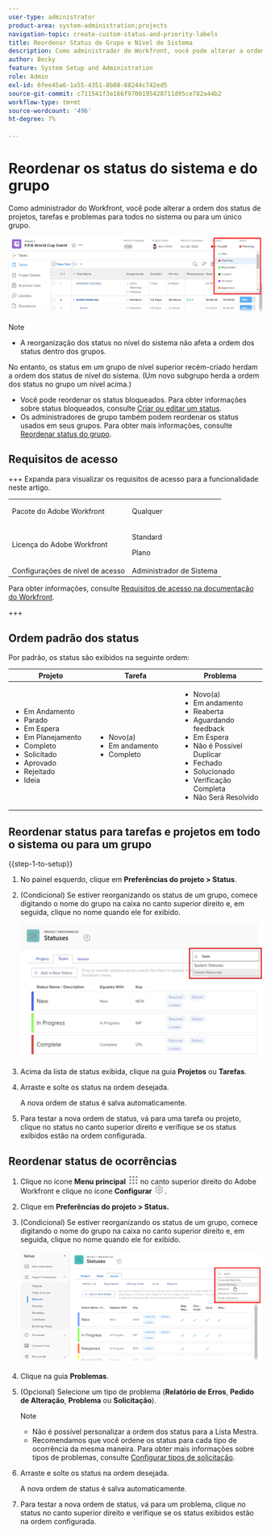 ```yaml
---
user-type: administrator
product-area: system-administration;projects
navigation-topic: create-custom-status-and-priority-labels
title: Reordenar Status de Grupo e Nível de Sistema
description: Como administrador do Workfront, você pode alterar a ordem dos status de projetos, tarefas e problemas para todos no sistema ou para um único grupo.
author: Becky
feature: System Setup and Administration
role: Admin
exl-id: 6fee45a6-1a55-4351-8b08-88244c742ed5
source-git-commit: c711541f3e166f9700195420711d95ce782a44b2
workflow-type: tm+mt
source-wordcount: '496'
ht-degree: 7%

---
```


# Reordenar os status do sistema e do grupo

Como administrador do Workfront, você pode alterar a ordem dos status de projetos, tarefas e problemas para todos no sistema ou para um único grupo.

<!--The system version of this snippet mentions a single group because a sysadmin call also reorder statuses there. Group admin version of this article is still needed.-->

![Status](assets/statuses.png)

>[!NOTE]
>
>* A reorganização dos status no nível do sistema não afeta a ordem dos status dentro dos grupos.
>
>  No entanto, os status em um grupo de nível superior recém-criado herdam a ordem dos status de nível do sistema. (Um novo subgrupo herda a ordem dos status no grupo um nível acima.)
>
>* Você pode reordenar os status bloqueados. Para obter informações sobre status bloqueados, consulte [Criar ou editar um status](../../../administration-and-setup/customize-workfront/creating-custom-status-and-priority-labels/create-or-edit-a-status.md).
>* Os administradores de grupo também podem reordenar os status usados em seus grupos. Para obter mais informações, consulte [Reordenar status do grupo](../../../administration-and-setup/manage-groups/manage-group-statuses/reorder-group-statuses-from-groups-area.md).
>

## Requisitos de acesso

+++ Expanda para visualizar os requisitos de acesso para a funcionalidade neste artigo.

<table style="table-layout:auto"> 
 <col> 
 <col> 
 <tbody> 
  <tr> 
   <td>Pacote do Adobe Workfront</td> 
   <td><p>Qualquer</p></td> 
  </tr> 
  <tr> 
   <td>Licença do Adobe Workfront</td> 
   <td><p>Standard</p>
       <p>Plano</p></td>
  </tr> 
  <tr> 
   <td>Configurações de nível de acesso</td> 
   <td>Administrador de Sistema</td> 
  </tr> 
 </tbody> 
</table>

Para obter informações, consulte [Requisitos de acesso na documentação do Workfront](/help/quicksilver/administration-and-setup/add-users/access-levels-and-object-permissions/access-level-requirements-in-documentation.md).

+++

## Ordem padrão dos status

Por padrão, os status são exibidos na seguinte ordem:

<table style="table-layout:auto"> 
 <col> 
 <col> 
 <col> 
 <thead> 
  <tr> 
   <th width="33.33%">Projeto</th> 
   <th width="33.33%">Tarefa</th> 
   <th width="33.33%">Problema</th> 
  </tr> 
 </thead> 
 <tbody> 
  <tr> 
   <td> 
    <ul> 
     <li>Em Andamento</li> 
     <li>Parado</li> 
     <li> Em Espera </li> 
     <li> Em Planejamento </li> 
     <li> Completo </li> 
     <li> Solicitado </li> 
     <li> Aprovado </li> 
     <li> Rejeitado </li> 
     <li> Ideia </li> 
    </ul> </td> 
   <td> 
    <ul> 
     <li>Novo(a)</li> 
     <li>Em andamento</li> 
     <li>Completo</li> 
    </ul> </td> 
   <td> 
    <ul> 
     <li>Novo(a)</li> 
     <li>Em andamento</li> 
     <li>Reaberta</li> 
     <li>Aguardando feedback</li> 
     <li>Em Espera</li> 
     <li>Não é Possível Duplicar</li> 
     <li>Fechado</li> 
     <li>Solucionado</li> 
     <li>Verificação Completa</li> 
     <li>Não Será Resolvido</li> 
    </ul> </td> 
  </tr> 
 </tbody> 
</table>

## Reordenar status para tarefas e projetos em todo o sistema ou para um grupo

{{step-1-to-setup}}

1. No painel esquerdo, clique em **Preferências do projeto > Status**.
1. (Condicional) Se estiver reorganizando os status de um grupo, comece digitando o nome do grupo na caixa no canto superior direito e, em seguida, clique no nome quando ele for exibido.

   ![Status do sistema](assets/system-statuses-in-upper-rt-corner-group.jpg)

1. Acima da lista de status exibida, clique na guia **Projetos** ou **Tarefas**.

1. Arraste e solte os status na ordem desejada.

   A nova ordem de status é salva automaticamente.

1. Para testar a nova ordem de status, vá para uma tarefa ou projeto, clique no status no canto superior direito e verifique se os status exibidos estão na ordem configurada.

## Reordenar status de ocorrências

1. Clique no ícone **Menu principal** ![Ícone do menu principal](assets/main-menu-icon.png) no canto superior direito do Adobe Workfront e clique no ícone **Configurar** ![Configurações de engrenagem](assets/gear-icon-settings.png).

1. Clique em **Preferências do projeto > Status.**
1. (Condicional) Se estiver reorganizando os status de um grupo, comece digitando o nome do grupo na caixa no canto superior direito e, em seguida, clique no nome quando ele for exibido.

   ![Status de problema do grupo](assets/issue-statuses-group-name.png)

1. Clique na guia **Problemas**.
1. (Opcional) Selecione um tipo de problema (**Relatório de Erros**, **Pedido de Alteração**, **Problema** ou **Solicitação**).

   >[!NOTE]
   >
   >* Não é possível personalizar a ordem dos status para a Lista Mestra.
   >* Recomendamos que você ordene os status para cada tipo de ocorrência da mesma maneira. Para obter mais informações sobre tipos de problemas, consulte [Configurar tipos de solicitação](../../../administration-and-setup/set-up-workfront/configure-system-defaults/configure-request-types.md).

1. Arraste e solte os status na ordem desejada.

   A nova ordem de status é salva automaticamente.

1. Para testar a nova ordem de status, vá para um problema, clique no status no canto superior direito e verifique se os status exibidos estão na ordem configurada.
